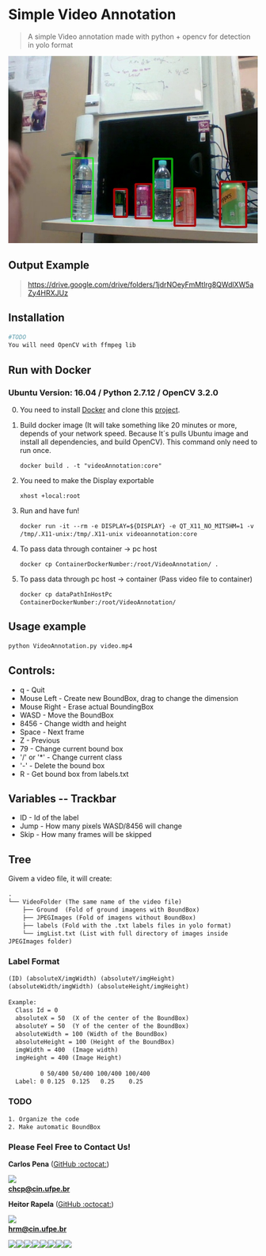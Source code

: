# Simple Video Annotation

> A simple Video annotation made with python + opencv for detection in yolo format

![](VideoTag.jpg)

## Output Example

> https://drive.google.com/drive/folders/1jdrNOeyFmMtlrg8QWdlXW5aZy4HRXJUz

## Installation

```sh
#TODO
You will need OpenCV with ffmpeg lib
```

## Run with Docker 
### Ubuntu Version: 16.04 / Python 2.7.12 / OpenCV 3.2.0

 0. You need to install [Docker](https://docs.docker.com/install/) and clone this [project](https://github.com/CarlosPena00/SimpleVideoAnnotation).
 
 1. Build docker image (It will take something like 20 minutes or more, depends of your network speed. Because It´s pulls Ubuntu image and install all dependencies, and build OpenCV). This command only need to run once.
			
		docker build . -t "videoAnnotation:core"
 
 2. You need to make the Display exportable

		xhost +local:root

 3. Run and have fun!
	
		docker run -it --rm -e DISPLAY=${DISPLAY} -e QT_X11_NO_MITSHM=1 -v /tmp/.X11-unix:/tmp/.X11-unix videoannotation:core

 4. To pass data through container -> pc host

 		docker cp ContainerDockerNumber:/root/VideoAnnotation/ .

 5. To pass data through pc host -> container (Pass video file to container)

 		docker cp dataPathInHostPc ContainerDockerNumber:/root/VideoAnnotation/


## Usage example

```sh
python VideoAnnotation.py video.mp4
```

## Controls:

* q - Quit
* Mouse Left - Create new BoundBox, drag to change the dimension
* Mouse Right - Erase actual BoundingBox
* WASD - Move the BoundBox
* 8456 - Change width and height
* Space - Next frame
* Z - Previous 
* 79 - Change current bound box
* '/' or '*' - Change current class
* '-' - Delete the bound box
* R - Get bound box from labels.txt

## Variables -- Trackbar

* ID - Id of the label
* Jump - How many pixels WASD/8456 will change
* Skip - How many frames will be skipped

## Tree
Givem a video file, it will create:

```
.
└── VideoFolder (The same name of the video file)
    ├── Ground  (Fold of ground imagens with BoundBox)
    ├── JPEGImages (Fold of imagens without BoundBox)
    ├── labels (Fold with the .txt labels files in yolo format)
 	└──	imgList.txt (List with full directory of images inside JPEGImages folder)
```

### Label Format

    (ID) (absoluteX/imgWidth) (absoluteY/imgHeight) (absoluteWidth/imgWidth) (absoluteHeight/imgHeight)

    Example: 
	  Class Id = 0
	  absoluteX = 50  (X of the center of the BoundBox)
	  absoluteY = 50  (Y of the center of the BoundBox)
	  absoluteWidth = 100 (Width of the BoundBox)
	  absoluteHeight = 100 (Height of the BoundBox)
	  imgWidth = 400  (Image width)
	  imgHeight = 400 (Image Height)

	         0 50/400 50/400 100/400 100/400
	  Label: 0 0.125  0.125   0.25    0.25
	

### TODO
	
	1. Organize the code
	2. Make automatic BoundBox

### Please Feel Free to Contact Us!

**Carlos Pena** ([GitHub :octocat:](https://github.com/CarlosPena00))
  
![](https://github.com/CarlosPena00.png?size=230)  
**chcp@cin.ufpe.br**

**Heitor Rapela** ([GitHub :octocat:](https://github.com/heitorrapela))
  
![](https://github.com/heitorrapela.png?size=230)  
**hrm@cin.ufpe.br**


[![](https://sourcerer.io/fame/CarlosPena00/CarlosPena00/SimpleVideoAnnotation/images/0)](https://sourcerer.io/fame/CarlosPena00/CarlosPena00/SimpleVideoAnnotation/links/0)[![](https://sourcerer.io/fame/CarlosPena00/CarlosPena00/SimpleVideoAnnotation/images/1)](https://sourcerer.io/fame/CarlosPena00/CarlosPena00/SimpleVideoAnnotation/links/1)[![](https://sourcerer.io/fame/CarlosPena00/CarlosPena00/SimpleVideoAnnotation/images/2)](https://sourcerer.io/fame/CarlosPena00/CarlosPena00/SimpleVideoAnnotation/links/2)[![](https://sourcerer.io/fame/CarlosPena00/CarlosPena00/SimpleVideoAnnotation/images/3)](https://sourcerer.io/fame/CarlosPena00/CarlosPena00/SimpleVideoAnnotation/links/3)[![](https://sourcerer.io/fame/CarlosPena00/CarlosPena00/SimpleVideoAnnotation/images/4)](https://sourcerer.io/fame/CarlosPena00/CarlosPena00/SimpleVideoAnnotation/links/4)[![](https://sourcerer.io/fame/CarlosPena00/CarlosPena00/SimpleVideoAnnotation/images/5)](https://sourcerer.io/fame/CarlosPena00/CarlosPena00/SimpleVideoAnnotation/links/5)[![](https://sourcerer.io/fame/CarlosPena00/CarlosPena00/SimpleVideoAnnotation/images/6)](https://sourcerer.io/fame/CarlosPena00/CarlosPena00/SimpleVideoAnnotation/links/6)[![](https://sourcerer.io/fame/CarlosPena00/CarlosPena00/SimpleVideoAnnotation/images/7)](https://sourcerer.io/fame/CarlosPena00/CarlosPena00/SimpleVideoAnnotation/links/7)
